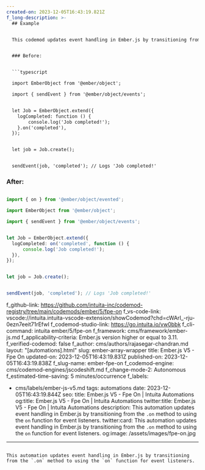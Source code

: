 ```yaml
---
created-on: 2023-12-05T16:43:19.821Z
f_long-description: >-
  ## Example


  This codemod updates event handling in Ember.js by transitioning from the `.on` method to using the `on` function for event listeners.


  ### Before:


  ```typescript

  import EmberObject from '@ember/object';

  import { sendEvent } from '@ember/object/events';


  let Job = EmberObject.extend({
  	logCompleted: function () {
  		console.log('Job completed!');
  	}.on('completed'),
  });


  let job = Job.create();


  sendEvent(job, 'completed'); // Logs 'Job completed!'

  ```


  ### After:


  ```typescript

  import { on } from '@ember/object/evented';

  import EmberObject from '@ember/object';

  import { sendEvent } from '@ember/object/events';


  let Job = EmberObject.extend({
  	logCompleted: on('completed', function () {
  		console.log('Job completed!');
  	}),
  });


  let job = Job.create();


  sendEvent(job, 'completed'); // Logs 'Job completed!'

  ```
f_github-link: https://github.com/intuita-inc/codemod-registry/tree/main/codemods/ember/5/fpe-on
f_vs-code-link: vscode://intuita.intuita-vscode-extension/showCodemod?chd=cWArI_-rju-0ezn7eeit71rEfwI
f_codemod-studio-link: https://go.intuita.io/vw0bbk
f_cli-command: intuita ember/5/fpe-on
f_framework: cms/framework/ember-js.md
f_applicability-criteria: Ember.js version higher or equal to 3.11.
f_verified-codemod: false
f_author: cms/authors/rajasegar-chandran.md
layout: "[automations].html"
slug: ember-array-wrapper
title: Ember.js V5 - Fpe On
updated-on: 2023-12-05T16:43:19.831Z
published-on: 2023-12-05T16:43:19.838Z
f_slug-name: ember-fpe-on
f_codemod-engine: cms/codemod-engines/jscodeshift.md
f_change-mode-2: Autonomous
f_estimated-time-saving: 5 minutes/occurrence
f_labels:
  - cms/labels/ember-js-v5.md
tags: automations
date: 2023-12-05T16:43:19.844Z
seo:
  title: Ember.js V5 - Fpe On | Intuita Automations
  og:title: Ember.js V5 - Fpe On | Intuita Automations
  twitter:title: Ember.js V5 - Fpe On | Intuita Automations
  description: This automation updates event handling in Ember.js by transitioning
    from the `.on` method to using the `on` function for event listeners.
  twitter:card: This automation updates event handling in Ember.js by
    transitioning from the `.on` method to using the `on` function for event
    listeners.
  og:image: /assets/images/fpe-on.jpg
---
```

This automation updates event handling in Ember.js by transitioning from the `.on` method to using the `on` function for event listeners.